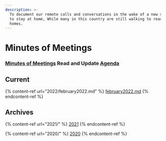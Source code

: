 ```yaml
---
description: >-
  To document our remote calls and conversations in the wake of a new situation
  to stay at home, While many in this country are still walking to reach their
  homes.
---
```


# Minutes of Meetings

### [**Minutes of Meetings**](https://app.gitbook.com/@janastu/s/openjanastu/\~/drafts/-MX06fsOWOpUkwACywAU/daily/minutes) **Read and Update** [**Agenda**](../agenda.md)

## Current

{% content-ref url="2022/february2022.md" %}
[february2022.md](2022/february2022.md)
{% endcontent-ref %}

## Archives

{% content-ref url="2021/" %}
[2021](2021/)
{% endcontent-ref %}

{% content-ref url="2020/" %}
[2020](2020/)
{% endcontent-ref %}
